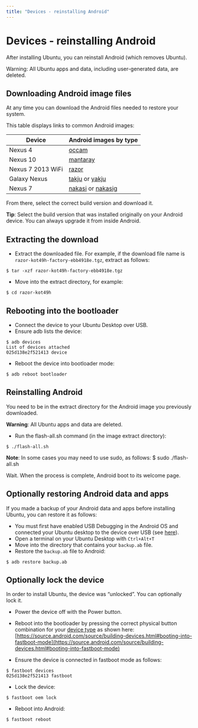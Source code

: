 ```yaml
---
title: "Devices - reinstalling Android"
---
```


# Devices - reinstalling Android

After installing Ubuntu, you can reinstall Android (which removes Ubuntu).

Warning: All Ubuntu apps and data, including user-generated data, are deleted.

## Downloading Android image files

At any time you can download the Android files needed to restore your system.

This table displays links to common Android images:

Device | Android images by type
------ | ----------------------
Nexus 4 | [occam](https://developers.google.com/android/nexus/images#occam)
Nexus 10 | [mantaray](https://developers.google.com/android/nexus/images#mantaray)
Nexus 7 2013 WiFi | [razor](https://developers.google.com/android/nexus/images#razor)
Galaxy Nexus | [takju](https://developers.google.com/android/nexus/images#takju) or [yakju](https://developers.google.com/android/nexus/images#yakju)
Nexus 7 | [nakasi](https://developers.google.com/android/nexus/images#nakasi) or [nakasig](https://developers.google.com/android/nexus/images#nakasig)

From there, select the correct build version and download it.

**Tip**: Select the build version that was installed originally on your Android device. You can always upgrade it from inside Android.

## Extracting the download

  * Extract the downloaded file. For example, if the download file name is `razor-kot49h-factory-ebb4918e.tgz`, extract as follows:

```
$ tar -xzf razor-kot49h-factory-ebb4918e.tgz
```

  * Move into the extract directory, for example:

```
$ cd razor-kot49h
```

## Rebooting into the bootloader

  * Connect the device to your Ubuntu Desktop over USB.
  * Ensure adb lists the device:

```
$ adb devices
List of devices attached
025d138e2f521413 device
```
  * Reboot the device into bootloader mode:

```
$ adb reboot bootloader
```

## Reinstalling Android

You need to be in the extract directory for the Android image you previously
downloaded.

**Warning**: All Ubuntu apps and data are deleted.

  * Run the flash-all.sh command (in the image extract directory):

```
$ ./flash-all.sh
```

**Note**: In some cases you may need to use sudo, as follows: $ sudo ./flash-all.sh

Wait. When the process is complete, Android boot to its welcome page.

## Optionally restoring Android data and apps

If you made a backup of your Android data and apps before installing Ubuntu,
you can restore it as follows:

  * You must first have enabled USB Debugging in the Android OS and connected your Ubuntu desktop to the device over USB (see [here](installing-ubuntu-for-devices.md#usbdebugging)).
  * Open a terminal on your Ubuntu Desktop with `Ctrl+Alt+T`
  * Move into the directory that contains your `backup.ab` file.
  * Restore the `backup.ab` file to Android:

```
$ adb restore backup.ab
```

## Optionally lock the device

In order to install Ubuntu, the device was “unlocked”. You can optionally lock
it.

  * Power the device off with the Power button.
  * Reboot into the bootloader by pressing the correct physical button combination for your [device type](devices.md) as shown here: [https://source.android.com/source/building-devices.html#booting-into-fastboot-mode](https://source.android.com/source/building-devices.html#booting-into-fastboot-mode)

  * Ensure the device is connected in fastboot mode as follows:

```
$ fastboot devices
025d138e2f521413 fastboot
```

  * Lock the device:

```
$ fastboot oem lock
```

  * Reboot into Android:

```
$ fastboot reboot
```
